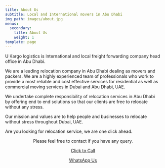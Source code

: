 ```yaml
---
title: About Us
subtitle: Local and International movers in Abu Dhabi
img_path: images/about.jpg
menus:
  secondary:
    title: About Us
    weight: 1
template: page
---
```

U Kargo logistics is International and local freight forwarding company head office in Abu Dhabi.

We are a leading relocation company in Abu Dhabi dealing as movers and packers. We are a highly experienced team of professionals who work to provide a most reliable and cost effective services for residential as well as commercial moving services in Dubai and Abu Dhabi, UAE.

We undertake complete responsibility of relocation services in Abu Dhabi by offering end to end solutions so that our clients are free to relocate without any stress.

Our mission and values are to help people and businesses to relocate without stress throughout Dubai, UAE.

Are you looking for relocation service, we are one click ahead.

<center>

Please feel free to contact if you have any query.

<p class="block-buttons"><a href="tel:+971554948975" class="button"> Click to Call</a></p>
<p class="block-buttons"><a href="https://wa.me/971554948975" class="button">WhatsApp Us</a></p>
</center>
